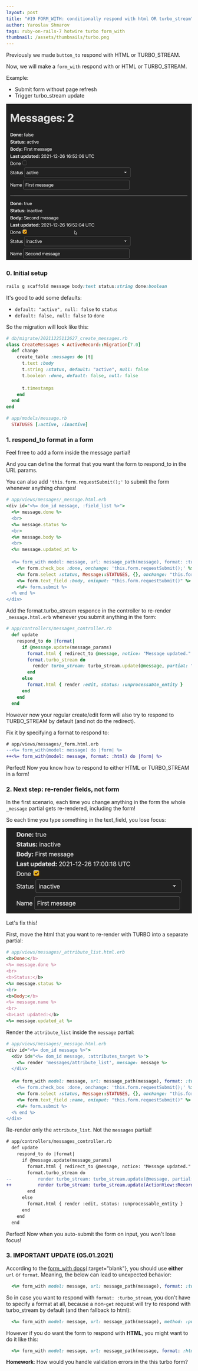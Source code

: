 ```yaml
---
layout: post
title: "#19 FORM_WITH: conditionally respond with html OR turbo_stream"
author: Yaroslav Shmarov
tags: ruby-on-rails-7 hotwire turbo form_with
thumbnail: /assets/thumbnails/turbo.png
---
```


Previously we made `button_to` respond with HTML or TURBO_STREAM.

Now, we will make a `form_with` respond with or HTML or TURBO_STREAM.

Example:

* Submit form without page refresh
* Trigger turbo_stream update

![turbo stream form](assets/images/turbo-stream-form-live-update.gif)

### 0. Initial setup

```ruby
rails g scaffold message body:text status:string done:boolean
```

It's good to add some defaults:
* `default: "active", null: false` to `status`
* `default: false, null: false` to `done`

So the migration will look like this:

```ruby
# db/migrate/20211225112627_create_messages.rb
class CreateMessages < ActiveRecord::Migration[7.0]
  def change
    create_table :messages do |t|
      t.text :body
      t.string :status, default: "active", null: false
      t.boolean :done, default: false, null: false

      t.timestamps
    end
  end
end
```

```ruby
# app/models/message.rb
  STATUSES [:active, :inactive]
```

### 1. respond_to format in a form

Feel frree to add a form inside the message partial!

And you can define the format that you want the form to respond_to in the URL params.

You can also add `'this.form.requestSubmit();'` to submit the form whenever anything changes!

```ruby
# app/views/messages/_message.html.erb
<div id="<%= dom_id message, :field_list %>">
  <%= message.done %>
  <br>
  <%= message.status %>
  <br>
  <%= message.body %>
  <br>
  <%= message.updated_at %>

  <%= form_with model: message, url: message_path(message), format: :turbo_stream, method: :put do |form| %>
    <%= form.check_box :done, onchange: 'this.form.requestSubmit();' %>
    <%= form.select :status, Message::STATUSES, {}, onchange: "this.form.requestSubmit()" %>
    <%= form.text_field :body, oninput: "this.form.requestSubmit()" %>
    <%#= form.submit %>
  <% end %>
</div>
```

Add the format.turbo_stream responce in the controller to re-render `_message.html.erb` whenever you submit anything in the form:

```ruby
# app/controllers/messages_controller.rb
  def update
    respond_to do |format|
      if @message.update(message_params)
        format.html { redirect_to @message, notice: "Message updated." }
        format.turbo_stream do
          render turbo_stream: turbo_stream.update(@message, partial: "messages/message", locals: {message: @message})
        end
      else
        format.html { render :edit, status: :unprocessable_entity }
      end
    end
  end
```

However now your regular create/edit form will also try to respond to TURBO_STREAM by default (and not do the redirect).

Fix it by specifying a format to respond to:

```diff
# app/views/messages/_form.html.erb
--<%= form_with(model: message) do |form| %>
++<%= form_with(model: message, format: :html) do |form| %>
```

Perfect! Now you know how to respond to either HTML or TURBO_STREAM in a form!

### 2. Next step: re-render fields, not form

In the first scenario, each time you change anything in the form the whole `_message` partial gets re-rendered, including the form! 

So each time you type something in the text_field, you lose focus:

![form gets re-rendered](assets/images/form-gets-re-rendered.gif)

Let's fix this!

First, move the html that you want to re-render with TURBO into a separate partial:

```ruby
# app/views/messages/_attribute_list.html.erb
<b>Done:</b>
<%= message.done %>
<br>
<b>Status:</b>
<%= message.status %>
<br>
<b>Body:</b>
<%= message.name %>
<br>
<b>Last updated:</b>
<%= message.updated_at %>
```

Render the `attribute_list` inside the `message` partial:

```ruby
# app/views/messages/_message.html.erb
<div id="<%= dom_id message %>">
  <div id="<%= dom_id message, :attributes_target %>">
    <%= render 'messages/attribute_list', message: message %>
  </div>

  <%= form_with model: message, url: message_path(message), format: :turbo_stream, method: :put do |form| %>
    <%= form.check_box :done, onchange: 'this.form.requestSubmit();' %>
    <%= form.select :status, Message::STATUSES, {}, onchange: "this.form.requestSubmit()" %>
    <%= form.text_field :name, oninput: "this.form.requestSubmit()" %>
    <%#= form.submit %>
  <% end %>
</div>
```

Re-render only the `attribute_list`. Not the `messages` partial!

```diff
# app/controllers/messages_controller.rb
  def update
    respond_to do |format|
      if @message.update(message_params)
        format.html { redirect_to @message, notice: "Message updated." }
        format.turbo_stream do
--          render turbo_stream: turbo_stream.update(@message, partial: "messages/message", locals: {message: @message})
++          render turbo_stream: turbo_stream.update(ActionView::RecordIdentifier.dom_id(@message, :attributes_target), partial: "messages/attribute_list", locals: {message: @message})
        end
      else
        format.html { render :edit, status: :unprocessable_entity }
      end
    end
  end
```

Perfect! Now when you auto-submit the form on input, you won't lose focus!

### 3. IMPORTANT UPDATE (05.01.2021)

According to the [form_with docs](https://apidock.com/rails/v6.1.3.1/ActionView/Helpers/FormHelper/form_with){:target="blank"}, you should use **either** `url` or `format`. Meaning, the below can lead to unexpected behavior:
```ruby
  <%= form_with model: message, url: message_path(message), format: :turbo_stream, method: :put do |form| %>
```
So in case you want to respond with `format: :turbo_stream`, you don't have to specify a format at all, because a non-`get` request will try to respond with turbo_stream by default (and then fallback to html):
```ruby
  <%= form_with model: message, url: message_path(message), method: :put do |form| %>
```
However if you do want the form to respond with **HTML**, you might want to do it like this:
```ruby
  <%= form_with model: message, url: message_path(message, format: :html), method: :put do |form| %>
```

**Homework**: How would you handle validation errors in the this turbo form?
